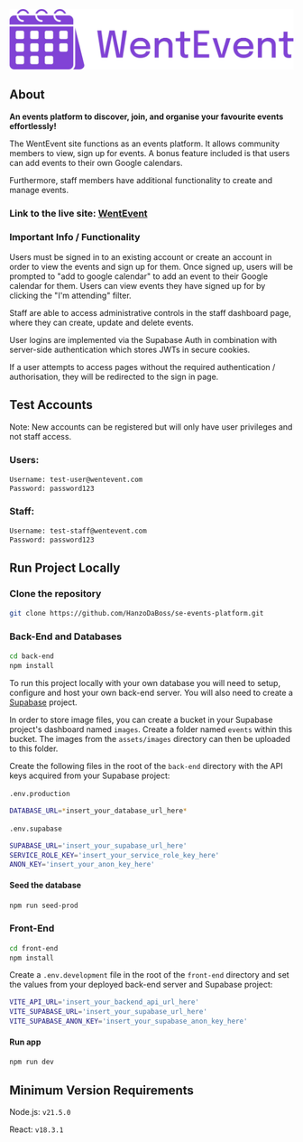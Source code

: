 ![alt text](front-end/public/images/header-logo.png)

## About

**An events platform to discover, join, and organise your favourite events effortlessly!**

The WentEvent site functions as an events platform. It allows community members to view, sign up for events. A bonus feature included is that users can add events to their own Google calendars.

Furthermore, staff members have additional functionality to create and manage events.

### **Link to the live site: [WentEvent](https://wentevent.netlify.app)**

### Important Info / Functionality

Users must be signed in to an existing account or create an account in order to view the events and sign up for them. Once signed up, users will be prompted to "add to google calendar" to add an event to their Google calendar for them. Users can view events they have signed up for by clicking the "I'm attending" filter.

Staff are able to access administrative controls in the staff dashboard page, where they can create, update and delete events.

User logins are implemented via the Supabase Auth in combination with server-side authentication which stores JWTs in secure cookies.

If a user attempts to access pages without the required authentication / authorisation, they will be redirected to the sign in page.

## Test Accounts

Note: New accounts can be registered but will only have user privileges and not staff access.

### Users:

```
Username: test-user@wentevent.com
Password: password123
```

### Staff:

```
Username: test-staff@wentevent.com
Password: password123
```

## Run Project Locally

### Clone the repository

```zsh
git clone https://github.com/HanzoDaBoss/se-events-platform.git
```

### Back-End and Databases

```zsh
cd back-end
npm install
```

To run this project locally with your own database you will need to setup, configure and host your own back-end server. You will also need to create a [Supabase](https://supabase.com/) project.

In order to store image files, you can create a bucket in your Supabase project's dashboard named `images`. Create a folder named `events` within this bucket. The images from the `assets/images` directory can then be uploaded to this folder.

Create the following files in the root of the `back-end` directory with the API keys acquired from your Supabase project:

`.env.production`

```zsh
DATABASE_URL=*insert_your_database_url_here*
```

`.env.supabase`

```zsh
SUPABASE_URL='insert_your_supabase_url_here'
SERVICE_ROLE_KEY='insert_your_service_role_key_here'
ANON_KEY='insert_your_anon_key_here'
```

#### Seed the database

```zsh
npm run seed-prod
```

### Front-End

```zsh
cd front-end
npm install
```

Create a `.env.development` file in the root of the `front-end` directory and set the values from your deployed back-end server and Supabase project:

```zsh
VITE_API_URL='insert_your_backend_api_url_here'
VITE_SUPABASE_URL='insert_your_supabase_url_here'
VITE_SUPABASE_ANON_KEY='insert_your_supabase_anon_key_here'
```

#### Run app

```zsh
npm run dev
```

## Minimum Version Requirements

Node.js: `v21.5.0`

React: `v18.3.1`
